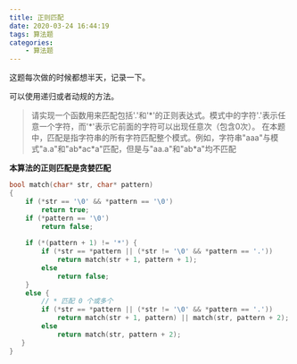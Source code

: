 ```yaml
---
title: 正则匹配
date: 2020-03-24 16:44:19
tags: 算法题
categories: 
	- 算法题
---
```


这题每次做的时候都想半天，记录一下。

可以使用递归或者动规的方法。

> 请实现一个函数用来匹配包括'.'和'\*'的正则表达式。模式中的字符'.'表示任意一个字符，而'\*'表示它前面的字符可以出现任意次（包含0次）。 在本题中，匹配是指字符串的所有字符匹配整个模式。例如，字符串"aaa"与模式"a.a"和"ab\*ac\*a"匹配，但是与"aa.a"和"ab\*a"均不匹配

**本算法的正则匹配是贪婪匹配**

```cpp
bool match(char* str, char* pattern)
{
    if (*str == '\0' && *pattern == '\0')
        return true;
    if (*pattern == '\0')
        return false;
    
    if (*(pattern + 1) != '*') {
        if (*str == *pattern || (*str != '\0' && *pattern == '.'))
            return match(str + 1, pattern + 1);
        else
            return false;
    }
    else {
        // * 匹配 0 个或多个
        if (*str == *pattern || (*str != '\0' && *pattern == '.'))
            return match(str + 1, pattern) || match(str, pattern + 2);
        else
            return match(str, pattern + 2);
   }
}

```
